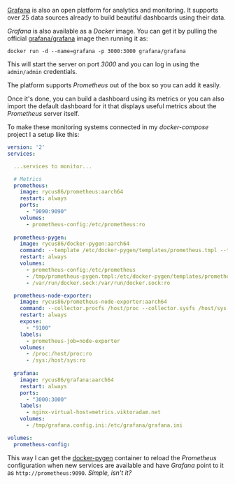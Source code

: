 [Grafana](https://grafana.com) is also an open platform for analytics and monitoring.
It supports over 25 data sources already to build beautiful dashboards using their data.

[//]: # (todo: insert image of a dashboard)

*Grafana* is also available as a *Docker* image.
You can get it by pulling the official
[grafana/grafana](https://hub.docker.com/r/grafana/grafana/) image
then running it as:

```shell
docker run -d --name=grafana -p 3000:3000 grafana/grafana
```

This will start the server on port *3000* and you can log in using the
`admin/admin` credentials.

The platform supports *Prometheus* out of the box so you can add it easily.

[//]: # (todo: insert add data source image)

Once it's done, you can build a dashboard using its metrics or you can
also import the default dashboard for it that displays useful metrics about
the *Prometheus* server itself.

[//]: # (todo: insert image for Prometheus dashboard)

To make these monitoring systems connected in my *docker-compose* project
I a setup like this:

```yaml
version: '2'
services:

  ...services to monitor...

  # Metrics
  prometheus:
    image: rycus86/prometheus:aarch64
    restart: always
    ports:
      - "9090:9090"
    volumes:
      - prometheus-config:/etc/prometheus:ro
  
  prometheus-pygen:
    image: rycus86/docker-pygen:aarch64
    command: --template /etc/docker-pygen/templates/prometheus.tmpl --target /etc/prometheus/prometheus.yml --signal prometheus HUP
    restart: always
    volumes:
      - prometheus-config:/etc/prometheus
      - /tmp/prometheus-pygen.tmpl:/etc/docker-pygen/templates/prometheus.tmpl:ro
      - /var/run/docker.sock:/var/run/docker.sock:ro

  prometheus-node-exporter:
    image: rycus86/prometheus-node-exporter:aarch64
    command: --collector.procfs /host/proc --collector.sysfs /host/sys
    restart: always
    expose:
      - "9100"
    labels:
      - prometheus-job=node-exporter
    volumes:
      - /proc:/host/proc:ro
      - /sys:/host/sys:ro
  
  grafana:
    image: rycus86/grafana:aarch64
    restart: always
    ports:
      - "3000:3000"
    labels:
      - nginx-virtual-host=metrics.viktoradam.net
    volumes:
      - /tmp/grafana.config.ini:/etc/grafana/grafana.ini

volumes:
  prometheus-config:
```

This way I can get the [docker-pygen](https://github.com/rycus86/docker-pygen)
container to reload the *Prometheus* configuration when new services are
available and have *Grafana* point to it as `http://prometheus:9090`.
*Simple, isn't it?*

